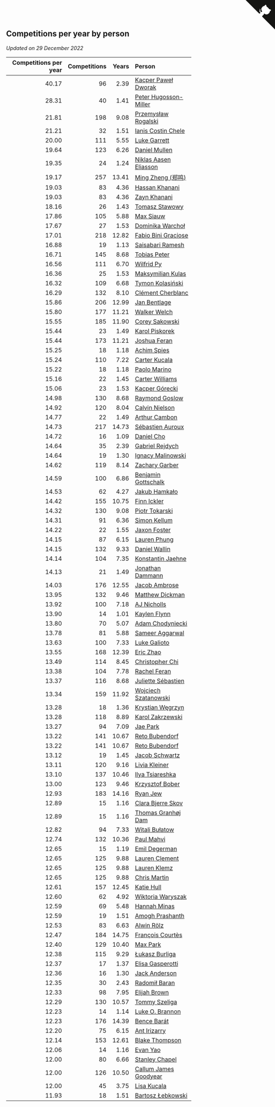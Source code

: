 ## Competitions per year by person

*Updated on 29 December 2022*

| Competitions per year | Competitions | Years | Person |
| ---: | ---: | ---: | :--- |
| 40.17 | 96 | 2.39 | [Kacper Paweł Dworak](https://www.worldcubeassociation.org/persons/2020DWOR01) |
| 28.31 | 40 | 1.41 | [Peter Hugosson-Miller](https://www.worldcubeassociation.org/persons/2021HUGO01) |
| 21.81 | 198 | 9.08 | [Przemysław Rogalski](https://www.worldcubeassociation.org/persons/2013ROGA02) |
| 21.21 | 32 | 1.51 | [Ianis Costin Chele](https://www.worldcubeassociation.org/persons/2021CHEL01) |
| 20.00 | 111 | 5.55 | [Luke Garrett](https://www.worldcubeassociation.org/persons/2017GARR05) |
| 19.64 | 123 | 6.26 | [Daniel Mullen](https://www.worldcubeassociation.org/persons/2016MULL04) |
| 19.35 | 24 | 1.24 | [Niklas Aasen Eliasson](https://www.worldcubeassociation.org/persons/2021ELIA01) |
| 19.17 | 257 | 13.41 | [Ming Zheng (郑鸣)](https://www.worldcubeassociation.org/persons/2009ZHEN11) |
| 19.03 | 83 | 4.36 | [Hassan Khanani](https://www.worldcubeassociation.org/persons/2018KHAN26) |
| 19.03 | 83 | 4.36 | [Zayn Khanani](https://www.worldcubeassociation.org/persons/2018KHAN28) |
| 18.16 | 26 | 1.43 | [Tomasz Stawowy](https://www.worldcubeassociation.org/persons/2021STAW01) |
| 17.86 | 105 | 5.88 | [Max Siauw](https://www.worldcubeassociation.org/persons/2017SIAU02) |
| 17.67 | 27 | 1.53 | [Dominika Warchoł](https://www.worldcubeassociation.org/persons/2021WARC01) |
| 17.01 | 218 | 12.82 | [Fabio Bini Graciose](https://www.worldcubeassociation.org/persons/2010GRAC02) |
| 16.88 | 19 | 1.13 | [Saisabari Ramesh](https://www.worldcubeassociation.org/persons/2021RAME01) |
| 16.71 | 145 | 8.68 | [Tobias Peter](https://www.worldcubeassociation.org/persons/2014PETE03) |
| 16.56 | 111 | 6.70 | [Wilfrid Py](https://www.worldcubeassociation.org/persons/2016PYWI01) |
| 16.36 | 25 | 1.53 | [Maksymilian Kulas](https://www.worldcubeassociation.org/persons/2021KULA02) |
| 16.32 | 109 | 6.68 | [Tymon Kolasiński](https://www.worldcubeassociation.org/persons/2016KOLA02) |
| 16.29 | 132 | 8.10 | [Clément Cherblanc](https://www.worldcubeassociation.org/persons/2014CHER05) |
| 15.86 | 206 | 12.99 | [Jan Bentlage](https://www.worldcubeassociation.org/persons/2010BENT01) |
| 15.80 | 177 | 11.21 | [Walker Welch](https://www.worldcubeassociation.org/persons/2011WELC01) |
| 15.55 | 185 | 11.90 | [Corey Sakowski](https://www.worldcubeassociation.org/persons/2011SAKO01) |
| 15.44 | 23 | 1.49 | [Karol Piskorek](https://www.worldcubeassociation.org/persons/2021PISK01) |
| 15.44 | 173 | 11.21 | [Joshua Feran](https://www.worldcubeassociation.org/persons/2011FERA01) |
| 15.25 | 18 | 1.18 | [Achim Spies](https://www.worldcubeassociation.org/persons/2021SPIE01) |
| 15.24 | 110 | 7.22 | [Carter Kucala](https://www.worldcubeassociation.org/persons/2015KUCA01) |
| 15.22 | 18 | 1.18 | [Paolo Marino](https://www.worldcubeassociation.org/persons/2021MARI04) |
| 15.16 | 22 | 1.45 | [Carter Williams](https://www.worldcubeassociation.org/persons/2021WILL06) |
| 15.06 | 23 | 1.53 | [Kacper Górecki](https://www.worldcubeassociation.org/persons/2021GORE01) |
| 14.98 | 130 | 8.68 | [Raymond Goslow](https://www.worldcubeassociation.org/persons/2014GOSL01) |
| 14.92 | 120 | 8.04 | [Calvin Nielson](https://www.worldcubeassociation.org/persons/2014NIEL03) |
| 14.77 | 22 | 1.49 | [Arthur Cambon](https://www.worldcubeassociation.org/persons/2021CAMB01) |
| 14.73 | 217 | 14.73 | [Sébastien Auroux](https://www.worldcubeassociation.org/persons/2008AURO01) |
| 14.72 | 16 | 1.09 | [Daniel Cho](https://www.worldcubeassociation.org/persons/2021CHOD01) |
| 14.64 | 35 | 2.39 | [Gabriel Rejdych](https://www.worldcubeassociation.org/persons/2020REJD01) |
| 14.64 | 19 | 1.30 | [Ignacy Malinowski](https://www.worldcubeassociation.org/persons/2021MALI02) |
| 14.62 | 119 | 8.14 | [Zachary Garber](https://www.worldcubeassociation.org/persons/2014GARB01) |
| 14.59 | 100 | 6.86 | [Benjamin Gottschalk](https://www.worldcubeassociation.org/persons/2016GOTT01) |
| 14.53 | 62 | 4.27 | [Jakub Hamkało](https://www.worldcubeassociation.org/persons/2018HAMK01) |
| 14.42 | 155 | 10.75 | [Finn Ickler](https://www.worldcubeassociation.org/persons/2012ICKL01) |
| 14.32 | 130 | 9.08 | [Piotr Tokarski](https://www.worldcubeassociation.org/persons/2013TOKA01) |
| 14.31 | 91 | 6.36 | [Simon Kellum](https://www.worldcubeassociation.org/persons/2016KELL12) |
| 14.22 | 22 | 1.55 | [Jaxon Foster](https://www.worldcubeassociation.org/persons/2021FOST01) |
| 14.15 | 87 | 6.15 | [Lauren Phung](https://www.worldcubeassociation.org/persons/2016PHUN02) |
| 14.15 | 132 | 9.33 | [Daniel Wallin](https://www.worldcubeassociation.org/persons/2013WALL03) |
| 14.14 | 104 | 7.35 | [Konstantin Jaehne](https://www.worldcubeassociation.org/persons/2015JAEH01) |
| 14.13 | 21 | 1.49 | [Jonathan Dammann](https://www.worldcubeassociation.org/persons/2021DAMM01) |
| 14.03 | 176 | 12.55 | [Jacob Ambrose](https://www.worldcubeassociation.org/persons/2010AMBR01) |
| 13.95 | 132 | 9.46 | [Matthew Dickman](https://www.worldcubeassociation.org/persons/2013DICK01) |
| 13.92 | 100 | 7.18 | [AJ Nicholls](https://www.worldcubeassociation.org/persons/2015NICH04) |
| 13.90 | 14 | 1.01 | [Kaylen Flynn](https://www.worldcubeassociation.org/persons/2022FLYN01) |
| 13.80 | 70 | 5.07 | [Adam Chodyniecki](https://www.worldcubeassociation.org/persons/2017CHOD02) |
| 13.78 | 81 | 5.88 | [Sameer Aggarwal](https://www.worldcubeassociation.org/persons/2017AGGA01) |
| 13.63 | 100 | 7.33 | [Luke Galioto](https://www.worldcubeassociation.org/persons/2015GALI02) |
| 13.55 | 168 | 12.39 | [Eric Zhao](https://www.worldcubeassociation.org/persons/2010ZHAO19) |
| 13.49 | 114 | 8.45 | [Christopher Chi](https://www.worldcubeassociation.org/persons/2014CHIC01) |
| 13.38 | 104 | 7.78 | [Rachel Feran](https://www.worldcubeassociation.org/persons/2015FERA01) |
| 13.37 | 116 | 8.68 | [Juliette Sébastien](https://www.worldcubeassociation.org/persons/2014SEBA01) |
| 13.34 | 159 | 11.92 | [Wojciech Szatanowski](https://www.worldcubeassociation.org/persons/2011SZAT01) |
| 13.28 | 18 | 1.36 | [Krystian Węgrzyn](https://www.worldcubeassociation.org/persons/2021WEGR01) |
| 13.28 | 118 | 8.89 | [Karol Zakrzewski](https://www.worldcubeassociation.org/persons/2014ZAKR01) |
| 13.27 | 94 | 7.09 | [Jae Park](https://www.worldcubeassociation.org/persons/2015PARK24) |
| 13.22 | 141 | 10.67 | [Reto Bubendorf](https://www.worldcubeassociation.org/persons/2012BUBE01) |
| 13.22 | 141 | 10.67 | [Reto Bubendorf](https://www.worldcubeassociation.org/persons/2012BUBE01) |
| 13.12 | 19 | 1.45 | [Jacob Schwartz](https://www.worldcubeassociation.org/persons/2021SCHW01) |
| 13.11 | 120 | 9.16 | [Livia Kleiner](https://www.worldcubeassociation.org/persons/2013KLEI03) |
| 13.10 | 137 | 10.46 | [Ilya Tsiareshka](https://www.worldcubeassociation.org/persons/2012TERE01) |
| 13.00 | 123 | 9.46 | [Krzysztof Bober](https://www.worldcubeassociation.org/persons/2013BOBE01) |
| 12.93 | 183 | 14.16 | [Ryan Jew](https://www.worldcubeassociation.org/persons/2008JEWR01) |
| 12.89 | 15 | 1.16 | [Clara Bjerre Skov](https://www.worldcubeassociation.org/persons/2021SKOV01) |
| 12.89 | 15 | 1.16 | [Thomas Granhøj Dam](https://www.worldcubeassociation.org/persons/2021DAMT01) |
| 12.82 | 94 | 7.33 | [Witali Bułatow](https://www.worldcubeassociation.org/persons/2015BUAT01) |
| 12.74 | 132 | 10.36 | [Paul Mahvi](https://www.worldcubeassociation.org/persons/2012MAHV01) |
| 12.65 | 15 | 1.19 | [Emil Degerman](https://www.worldcubeassociation.org/persons/2021DEGE01) |
| 12.65 | 125 | 9.88 | [Lauren Clement](https://www.worldcubeassociation.org/persons/2013KLEM01) |
| 12.65 | 125 | 9.88 | [Lauren Klemz](https://www.worldcubeassociation.org/persons/2013KLEM01) |
| 12.65 | 125 | 9.88 | [Chris Martin](https://www.worldcubeassociation.org/persons/2013MART03) |
| 12.61 | 157 | 12.45 | [Katie Hull](https://www.worldcubeassociation.org/persons/2010HULL01) |
| 12.60 | 62 | 4.92 | [Wiktoria Waryszak](https://www.worldcubeassociation.org/persons/2018WARY01) |
| 12.59 | 69 | 5.48 | [Hannah Minas](https://www.worldcubeassociation.org/persons/2017MINA04) |
| 12.59 | 19 | 1.51 | [Amogh Prashanth](https://www.worldcubeassociation.org/persons/2021PRAS01) |
| 12.53 | 83 | 6.63 | [Alwin Rölz](https://www.worldcubeassociation.org/persons/2016ROLZ01) |
| 12.47 | 184 | 14.75 | [François Courtès](https://www.worldcubeassociation.org/persons/2008COUR01) |
| 12.40 | 129 | 10.40 | [Max Park](https://www.worldcubeassociation.org/persons/2012PARK03) |
| 12.38 | 115 | 9.29 | [Łukasz Burliga](https://www.worldcubeassociation.org/persons/2013BURL01) |
| 12.37 | 17 | 1.37 | [Elisa Gasperotti](https://www.worldcubeassociation.org/persons/2021GASP01) |
| 12.36 | 16 | 1.30 | [Jack Anderson](https://www.worldcubeassociation.org/persons/2021ANDE05) |
| 12.35 | 30 | 2.43 | [Radomił Baran](https://www.worldcubeassociation.org/persons/2020BARA02) |
| 12.33 | 98 | 7.95 | [Elijah Brown](https://www.worldcubeassociation.org/persons/2015BROW03) |
| 12.29 | 130 | 10.57 | [Tommy Szeliga](https://www.worldcubeassociation.org/persons/2012SZEL01) |
| 12.23 | 14 | 1.14 | [Luke O. Brannon](https://www.worldcubeassociation.org/persons/2021BRAN02) |
| 12.23 | 176 | 14.39 | [Bence Barát](https://www.worldcubeassociation.org/persons/2008BARA01) |
| 12.20 | 75 | 6.15 | [Ant Irizarry](https://www.worldcubeassociation.org/persons/2016IRIZ02) |
| 12.14 | 153 | 12.61 | [Blake Thompson](https://www.worldcubeassociation.org/persons/2010THOM03) |
| 12.06 | 14 | 1.16 | [Evan Yao](https://www.worldcubeassociation.org/persons/2021YAOE02) |
| 12.00 | 80 | 6.66 | [Stanley Chapel](https://www.worldcubeassociation.org/persons/2016CHAP04) |
| 12.00 | 126 | 10.50 | [Callum James Goodyear](https://www.worldcubeassociation.org/persons/2012GOOD02) |
| 12.00 | 45 | 3.75 | [Lisa Kucala](https://www.worldcubeassociation.org/persons/2019KUCA01) |
| 11.93 | 18 | 1.51 | [Bartosz Łebkowski](https://www.worldcubeassociation.org/persons/2021LEBK01) |


<a href="https://github.com/jonatanklosko/wca_statistics" class="github-corner" aria-label="View source on Github"><svg width="80" height="80" viewBox="0 0 250 250" style="fill:#151513; color:#fff; position: absolute; top: 0; border: 0; right: 0;" aria-hidden="true"><path d="M0,0 L115,115 L130,115 L142,142 L250,250 L250,0 Z"></path><path d="M128.3,109.0 C113.8,99.7 119.0,89.6 119.0,89.6 C122.0,82.7 120.5,78.6 120.5,78.6 C119.2,72.0 123.4,76.3 123.4,76.3 C127.3,80.9 125.5,87.3 125.5,87.3 C122.9,97.6 130.6,101.9 134.4,103.2" fill="currentColor" style="transform-origin: 130px 106px;" class="octo-arm"></path><path d="M115.0,115.0 C114.9,115.1 118.7,116.5 119.8,115.4 L133.7,101.6 C136.9,99.2 139.9,98.4 142.2,98.6 C133.8,88.0 127.5,74.4 143.8,58.0 C148.5,53.4 154.0,51.2 159.7,51.0 C160.3,49.4 163.2,43.6 171.4,40.1 C171.4,40.1 176.1,42.5 178.8,56.2 C183.1,58.6 187.2,61.8 190.9,65.4 C194.5,69.0 197.7,73.2 200.1,77.6 C213.8,80.2 216.3,84.9 216.3,84.9 C212.7,93.1 206.9,96.0 205.4,96.6 C205.1,102.4 203.0,107.8 198.3,112.5 C181.9,128.9 168.3,122.5 157.7,114.1 C157.9,116.9 156.7,120.9 152.7,124.9 L141.0,136.5 C139.8,137.7 141.6,141.9 141.8,141.8 Z" fill="currentColor" class="octo-body"></path></svg></a><style>.github-corner:hover .octo-arm{animation:octocat-wave 560ms ease-in-out}@keyframes octocat-wave{0%,100%{transform:rotate(0)}20%,60%{transform:rotate(-25deg)}40%,80%{transform:rotate(10deg)}}@media (max-width:500px){.github-corner:hover .octo-arm{animation:none}.github-corner .octo-arm{animation:octocat-wave 560ms ease-in-out}}</style>

